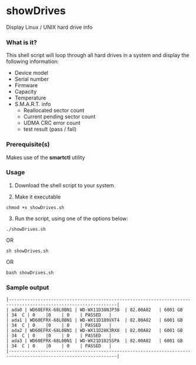 # showDrives

Display Linux / UNIX hard drive info

### What is it?
This shell script will loop through all hard drives in a system and display the following information:
* Device model 
* Serial number
* Firmware
* Capacity
* Temperature
* S.M.A.R.T. info
    * Reallocated sector count
    * Current pending sector count
    * UDMA CRC error count
    * test result (pass / fail)



### Prerequisite(s)
Makes use of the **smartctl** utility



### Usage

1. Download the shell script to your system.

1. Make it executable
```
chmod +x showDrives.sh
```
3. Run the script, using one of the options below:
```
./showDrives.sh
```
OR
```
sh showDrives.sh
```
OR
```
bash showDrives.sh
```



### Sample output
```
|---------------------------------------------------------------------------------------------------------------|
| ada0 | WD60EFRX-68L0BN1 | WD-WX11D38NJP38  | 82.00A82   | 6001 GB    | 34  C | 0    |0    | 0    | PASSED   |
| ada1 | WD60EFRX-68L0BN1 | WD-WX11D189VXT4  | 82.00A82   | 6001 GB    | 34  C | 0    |0    | 0    | PASSED   |
| ada2 | WD60EFRX-68L0BN1 | WD-WX11D28K3RX8  | 82.00A82   | 6001 GB    | 34  C | 0    |0    | 0    | PASSED   |
| ada3 | WD60EFRX-68L0BN1 | WD-WX21D1825SPA  | 82.00A82   | 6001 GB    | 34  C | 0    |0    | 0    | PASSED   |
|---------------------------------------------------------------------------------------------------------------|
```
